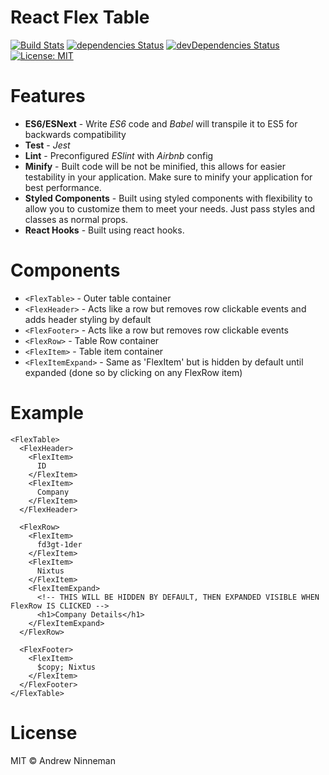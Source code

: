 # React Flex Table

[![Build Stats](https://img.shields.io/badge/build-passing-brightgreen.svg)](https://nixtus.com)
[![dependencies Status](https://david-dm.org/andy9man/react-flextable/status.svg)](https://david-dm.org/andy9man/react-flextable)
[![devDependencies Status](https://david-dm.org/andy9man/react-flextable/dev-status.svg)](https://david-dm.org/andy9man/react-flextable?type=dev)
[![License: MIT](https://img.shields.io/badge/License-MIT-blue.svg)](https://opensource.org/licenses/MIT)


# Features
* **ES6/ESNext** - Write _ES6_ code and _Babel_ will transpile it to ES5 for backwards compatibility
* **Test** - _Jest_
* **Lint** - Preconfigured _ESlint_ with _Airbnb_ config
* **Minify** - Built code will be not be minified, this allows for easier testability in your application.  Make sure to minify your application for best performance.
* **Styled Components** - Built using styled components with flexibility to allow you to customize them to meet your needs.  Just pass styles and classes as normal props.
* **React Hooks** - Built using react hooks.


# Components
- `<FlexTable>` - Outer table container
- `<FlexHeader>` - Acts like a row but removes row clickable events and adds header styling by default
- `<FlexFooter>` - Acts like a row but removes row clickable events
- `<FlexRow>` -  Table Row container
- `<FlexItem>` - Table item container
- `<FlexItemExpand>` - Same as 'FlexItem' but is hidden by default until expanded (done so by clicking on any FlexRow item)


# Example
```
<FlexTable>
  <FlexHeader>
    <FlexItem>
      ID
    </FlexItem>
    <FlexItem>
      Company
    </FlexItem>
  </FlexHeader>

  <FlexRow>
    <FlexItem>
      fd3gt-1der
    </FlexItem>
    <FlexItem>
      Nixtus
    </FlexItem>
    <FlexItemExpand>
      <!-- THIS WILL BE HIDDEN BY DEFAULT, THEN EXPANDED VISIBLE WHEN FlexRow IS CLICKED -->
      <h1>Company Details</h1>
    </FlexItemExpand>
  </FlexRow>

  <FlexFooter>
    <FlexItem>
      $copy; Nixtus
    </FlexItem>
  </FlexFooter>
</FlexTable>

```


# License

MIT © Andrew Ninneman
